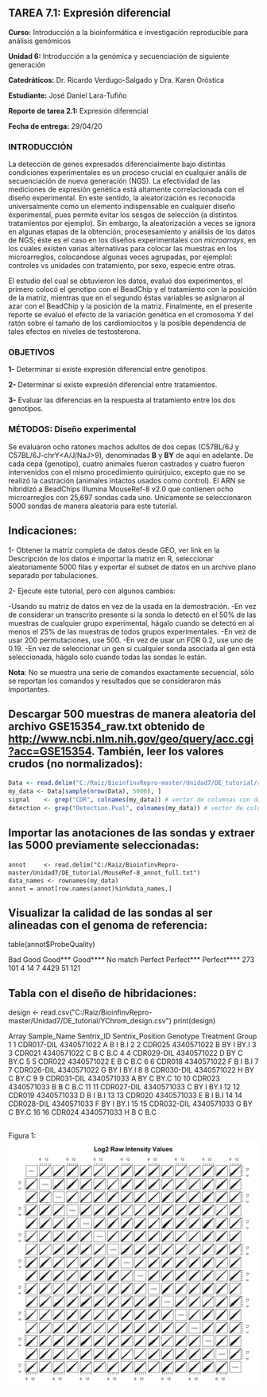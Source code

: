 ## TAREA 7.1: Expresión diferencial
**Curso:** Introducción a la bioinformática e investigación reproducible para análisis genómicos

**Unidad 6:** Introducción a la genómica y secuenciación de siguiente generación

**Catedráticos:** Dr. Ricardo Verdugo-Salgado y Dra. Karen Oróstica

**Estudiante:** José Daniel Lara-Tufiño

**Reporte de tarea 2.1:** Expresión diferencial

**Fecha de entrega:** 29/04/20

### INTRODUCCIÓN

La detección de genes expresados diferencialmente bajo distintas condiciones experimentales es un proceso crucial en cualquier anális de secuenciación de nueva generación (NGS). La efectividad de las mediciones de expresión genética está altamente correlacionada con el diseño experimental. En este sentido, la aleatorización es reconocida universalmente como un elemento indispensable en cualquier diseño experimental, pues permite evitar los sesgos de selección (a distintos tratamientos por ejemplo). Sin embargo, la aleatorización a veces se ignora en algunas etapas de la obtención, procesesamiento y análisis de los datos de NGS; éste es el caso en los diseños experimentales con *microarrays*, en los cuales existen varias alternativas para colocar las muestras en los microarreglos, colocandose algunas veces agrupadas, por ejemplol: controles vs unidades con tratamiento, por sexo, especie entre otras.

El estudio del cual se obtuvieron los datos, evaluó dos experimentos, el primero colocó el genotipo con el BeadChip y el tratamiento con la posición de la matriz, mientras que en el segundo éstas variables se asignaron al azar con el BeadChip y la posición de la matriz. Finalmente, en el presente reporte se evaluó el efecto de la variación genética en el cromosoma Y del ratón sobre el tamaño de los cardiomiocitos y la posible dependencia de tales efectos en niveles de testosterona.

### OBJETIVOS

**1-** Determinar si existe expresión diferencial entre genotipos.

**2-** Determinar si existe expresión diferencial entre tratamientos.

**3-** Evaluar las diferencias en la respuesta al tratamiento entre los dos genotipos.

### MÉTODOS: Diseño experimental

Se evaluaron ocho ratones machos adultos de dos cepas (C57BL/6J y C57BL/6J-chrY<A/J/NaJ>9), denominadas **B** y **BY** de aquí en adelante. De cada cepa (genotipo), cuatro animales fueron castrados y cuatro fueron intervenidos con el mismo procedimiento quirúrjuico, excepto que no se realizó la castración (animales intactos usados como control). El ARN se hibridizó a BeadChips Illumina MouseRef-8 v2.0 que contienen ocho microarreglos con 25,697 sondas cada uno. Unicamente se seleccionaron 5000 sondas de manera aleatoria para este tutorial.

## Indicaciones: 

1- Obtener la matriz completa de datos desde GEO, ver link en la Descripción de los datos e importar la matriz en R, seleccionar aleatoriamente 5000 filas y exportar el subset de datos en un archivo plano separado por tabulaciones.

2- Ejecute este tutorial, pero con algunos cambios:

-Usando su matriz de datos en vez de la usada en la demostración.
-En vez de considerar un transcrito presente si la sonda lo detectó en el 50% de las muestras de cualquier grupo experimental, hágalo cuando se detectó en al menos el 25% de las muestras de todos grupos experimentales.
-En vez de usar 200 permutaciones, use 500.
-En vez de usar un FDR 0.2, use uno de 0.19.
-En vez de seleccionar un gen si cualquier sonda asociada al gen está seleccionada, hágalo solo cuando todas las sondas lo están.

**Nota**: No se muestra una serie de comandos exactamente secuencial, sólo se reportan los comandos y resultados que se consideraron más importantes.

## Descargar 500 muestras de manera aleatoria del archivo GSE15354_raw.txt obtenido de http://www.ncbi.nlm.nih.gov/geo/query/acc.cgi?acc=GSE15354. También, leer los valores crudos (no normalizados):

```R
Data <- read.delim("C:/Raiz/BioinfinvRepro-master/Unidad7/DE_tutorial/raw_data.txt", header=TRUE)
my_data <- Data[sample(nrow(Data), 5000), ]
signal    <- grep("CDR", colnames(my_data)) # vector de columnas con datos 
detection <- grep("Detection.Pval", colnames(my_data)) # vector de columnas con valores p
```

## Importar las anotaciones de las sondas y extraer las 5000 previamente seleccionadas:

```
annot     <- read.delim("C:/Raiz/BioinfinvRepro-master/Unidad7/DE_tutorial/MouseRef-8_annot_full.txt")
data_names <- rownames(my_data)
annot = annot[row.names(annot)%in%data_names,]
```

## Visualizar la calidad de las sondas al ser alineadas con el genoma de referencia: 

table(annot$ProbeQuality)

Bad        Good      Good***    Good****    No match     Perfect     Perfect***     Perfect****
273         101       4           14            7          4429         51             121

## Tabla con el diseño de hibridaciones:

design <- read.csv("C:/Raiz/BioinfinvRepro-master/Unidad7/DE_tutorial/YChrom_design.csv")
print(design)

Array Sample_Name Sentrix_ID Sentrix_Position Genotype Treatment Group
1      1  CDR017-DIL 4340571022                A        B         I   B.I
2      2      CDR025 4340571022                B       BY         I  BY.I
3      3      CDR021 4340571022                C        B         C   B.C
4      4  CDR029-DIL 4340571022                D       BY         C  BY.C
5      5      CDR022 4340571022                E        B         C   B.C
6      6      CDR018 4340571022                F        B         I   B.I
7      7  CDR026-DIL 4340571022                G       BY         I  BY.I
8      8  CDR030-DIL 4340571022                H       BY         C  BY.C
9      9  CDR031-DIL 4340571033                A       BY         C  BY.C
10    10      CDR023 4340571033                B        B         C   B.C
11    11  CDR027-DIL 4340571033                C       BY         I  BY.I
12    12      CDR019 4340571033                D        B         I   B.I
13    13      CDR020 4340571033                E        B         I   B.I
14    14  CDR028-DIL 4340571033                F       BY         I  BY.I
15    15  CDR032-DIL 4340571033                G       BY         C  BY.C
16    16      CDR024 4340571033                H        B         C   B.C   

## 














Figura 1: 
![alt text](https://github.com/jdaniellt/Figura-1.-Diagrama-de-caja-de-datos-sin-procesar-en-escala-log-por-microarreglo-y-calidad-de-sonda./blob/master/Pairs_scatter_log2.png)


